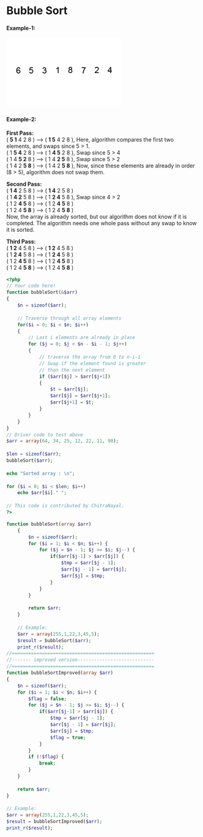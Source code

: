 # Bubble Sort

#### Example-1:
![bubble-sort](https://github.com/mohit2708/Algorithms/blob/Sorting-Algorthims/img/Bubble-sort.gif)

#### Example-2:
__First Pass:__<br>
( __5 1__ 4 2 8 ) –> ( __1 5__ 4 2 8 ), Here, algorithm compares the first two elements, and swaps since 5 > 1.<br>
( 1 __5 4__ 2 8 ) –>  ( 1 __4 5__ 2 8 ), Swap since 5 > 4<br>
( 1 4 __5 2__ 8 ) –>  ( 1 4 __2 5__ 8 ), Swap since 5 > 2<br>
( 1 4 2 __5 8__ ) –> ( 1 4 2 __5 8__ ), Now, since these elements are already in order (8 > 5), algorithm does not swap them.<br>

__Second Pass:__<br>
( __1 4__ 2 5 8 ) –> ( __1 4__ 2 5 8 )<br>
( 1 __4 2__ 5 8 ) –> ( 1 __2 4__ 5 8 ), Swap since 4 > 2<br>
( 1 2 __4 5__ 8 ) –> ( 1 2 __4 5__ 8 )<br>
( 1 2 4 __5 8__ ) –>  ( 1 2 4 __5 8__ )<br>
Now, the array is already sorted, but our algorithm does not know if it is completed. The algorithm needs one whole pass without any swap to know it is sorted.<br>

__Third Pass:__<br>
( __1 2__ 4 5 8 ) –> ( __1 2__ 4 5 8 )<br>
( 1 __2 4__ 5 8 ) –> ( 1 __2 4__ 5 8 )<br>
( 1 2 __4 5__ 8 ) –> ( 1 2 __4 5__ 8 )<br>
( 1 2 4 __5 8__ ) –> ( 1 2 4 __5 8__ )<br>

```php
<?php
// Your code here!
function bubbleSort(&$arr) 
{ 
    $n = sizeof($arr); 
  
    // Traverse through all array elements 
    for($i = 0; $i < $n; $i++)  
    { 
        // Last i elements are already in place 
        for ($j = 0; $j < $n - $i - 1; $j++)  
        { 
            // traverse the array from 0 to n-i-1 
            // Swap if the element found is greater 
            // than the next element 
            if ($arr[$j] > $arr[$j+1]) 
            { 
                $t = $arr[$j]; 
                $arr[$j] = $arr[$j+1]; 
                $arr[$j+1] = $t; 
            } 
        } 
    } 
} 
// Driver code to test above 
$arr = array(64, 34, 25, 12, 22, 11, 90); 
  
$len = sizeof($arr); 
bubbleSort($arr); 
  
echo "Sorted array : \n"; 
  
for ($i = 0; $i < $len; $i++) 
    echo $arr[$i]." ";  
  
// This code is contributed by ChitraNayal. 
?>
```

```php
function bubbleSort(array $arr)
    {
        $n = sizeof($arr);
        for ($i = 1; $i < $n; $i++) {
            for ($j = $n - 1; $j >= $i; $j--) {
                if($arr[$j-1] > $arr[$j]) {
                    $tmp = $arr[$j - 1];
                    $arr[$j - 1] = $arr[$j];
                    $arr[$j] = $tmp;
                }
            }
        }

        return $arr;
    }

    // Example:
    $arr = array(255,1,22,3,45,5);
    $result = bubbleSort($arr);
    print_r($result);
//====================================================
//------- improved version----------------------------
//====================================================    
function bubbleSortImproved(array $arr)
{
    $n = sizeof($arr);    
    for ($i = 1; $i < $n; $i++) {
        $flag = false;
        for ($j = $n - 1; $j >= $i; $j--) {
            if($arr[$j-1] > $arr[$j]) {
                $tmp = $arr[$j - 1];
                $arr[$j - 1] = $arr[$j];
                $arr[$j] = $tmp;
                $flag = true;
            }
        }
        if (!$flag) {
            break;
        }
    }

    return $arr;
}

// Example:
$arr = array(255,1,22,3,45,5);
$result = bubbleSortImproved($arr);
print_r($result);
```
